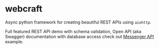 # webcraft

Async python framework for creating beautiful REST APIs using `aiohttp`.

Full featured REST API demo with schema validation, Open API (aka Swagger) documentation with database access check out [Messenger API](https://github.com/xen/webcraft/blob/master/demo/messenger-api.py) example.